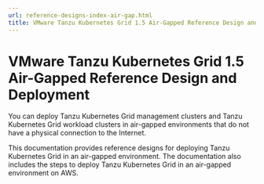 ```yaml
---
url: reference-designs-index-air-gap.html
title: VMware Tanzu Kubernetes Grid 1.5 Air-Gapped Reference Design and Deployment
---
```

# VMware Tanzu Kubernetes Grid 1.5 Air-Gapped Reference Design and Deployment

You can deploy Tanzu Kubernetes Grid management clusters and Tanzu Kubernetes Grid workload clusters in air-gapped environments that do not have a physical connection to the Internet. 

This documentation provides reference designs for deploying Tanzu Kubernetes Grid in an air-gapped environment. The documentation also includes the steps to deploy Tanzu Kubernetes Grid in an air-gapped environment on AWS.